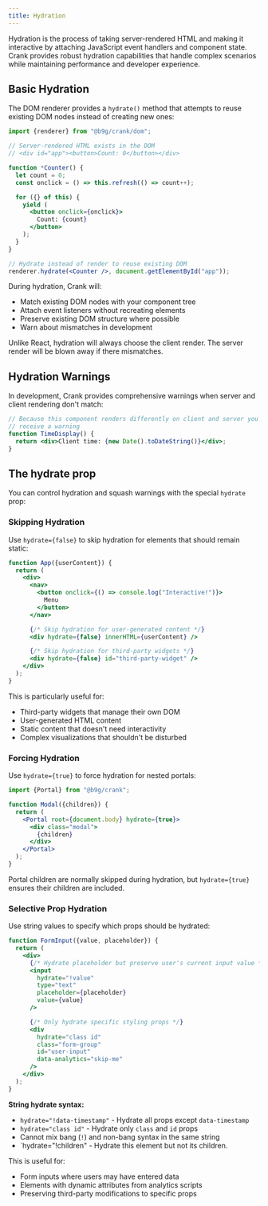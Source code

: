 ```yaml
---
title: Hydration
---
```


Hydration is the process of taking server-rendered HTML and making it
interactive by attaching JavaScript event handlers and component state. Crank
provides robust hydration capabilities that handle complex scenarios while
maintaining performance and developer experience.

## Basic Hydration

The DOM renderer provides a `hydrate()` method that attempts to reuse existing
DOM nodes instead of creating new ones:

```jsx
import {renderer} from "@b9g/crank/dom";

// Server-rendered HTML exists in the DOM
// <div id="app"><button>Count: 0</button></div>

function *Counter() {
  let count = 0;
  const onclick = () => this.refresh(() => count++);

  for ({} of this) {
    yield (
      <button onclick={onclick}>
        Count: {count}
      </button>
    );
  }
}

// Hydrate instead of render to reuse existing DOM
renderer.hydrate(<Counter />, document.getElementById("app"));
```

During hydration, Crank will:
- Match existing DOM nodes with your component tree
- Attach event listeners without recreating elements
- Preserve existing DOM structure where possible
- Warn about mismatches in development

Unlike React, hydration will always choose the client render. The server render
will be blown away if there mismatches.

## Hydration Warnings

In development, Crank provides comprehensive warnings when server and client rendering don't match:

```jsx
// Because this component renders differently on client and server you will
// receive a warning
function TimeDisplay() {
  return <div>Client time: {new Date().toDateString()}</div>;
}
```

## The hydrate prop
You can control hydration and squash warnings with the special `hydrate` prop:

### Skipping Hydration

Use `hydrate={false}` to skip hydration for elements that should remain static:

```jsx
function App({userContent}) {
  return (
    <div>
      <nav>
        <button onclick={() => console.log("Interactive!")}>
          Menu
        </button>
      </nav>

      {/* Skip hydration for user-generated content */}
      <div hydrate={false} innerHTML={userContent} />

      {/* Skip hydration for third-party widgets */}
      <div hydrate={false} id="third-party-widget" />
    </div>
  );
}
```

This is particularly useful for:
- Third-party widgets that manage their own DOM
- User-generated HTML content
- Static content that doesn't need interactivity
- Complex visualizations that shouldn't be disturbed

### Forcing Hydration

Use `hydrate={true}` to force hydration for nested portals:

```jsx
import {Portal} from "@b9g/crank";

function Modal({children}) {
  return (
    <Portal root={document.body} hydrate={true}>
      <div class="modal">
        {children}
      </div>
    </Portal>
  );
}
```

Portal children are normally skipped during hydration, but `hydrate={true}`
ensures their children are included.

### Selective Prop Hydration

Use string values to specify which props should be hydrated:

```jsx
function FormInput({value, placeholder}) {
  return (
    <div>
      {/* Hydrate placeholder but preserve user's current input value */}
      <input
        hydrate="!value"
        type="text"
        placeholder={placeholder}
        value={value}
      />

      {/* Only hydrate specific styling props */}
      <div
        hydrate="class id"
        class="form-group"
        id="user-input"
        data-analytics="skip-me"
      />
    </div>
  );
}
```

**String hydrate syntax:**
- `hydrate="!data-timestamp"` - Hydrate all props except `data-timestamp`
- `hydrate="class id"` - Hydrate only `class` and `id` props
- Cannot mix bang (`!`) and non-bang syntax in the same string
- `hydrate="!children" - Hydrate this element but not its children.

This is useful for:
- Form inputs where users may have entered data
- Elements with dynamic attributes from analytics scripts
- Preserving third-party modifications to specific props
